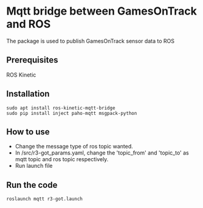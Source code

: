 # Mqtt bridge between GamesOnTrack and ROS

The package is used to publish GamesOnTrack sensor data to ROS

## Prerequisites
ROS Kinetic

## Installation
```
sudo apt install ros-kinetic-mqtt-bridge
sudo pip install inject paho-mqtt msgpack-python
```

## How to use
* Change the message type of ros topic wanted.
* In /src/r3-got_params.yaml, change the 'topic_from' and 'topic_to' as mqtt topic and ros topic respectively.
* Run launch file

## Run the code
```
roslaunch mqtt r3-got.launch
```
